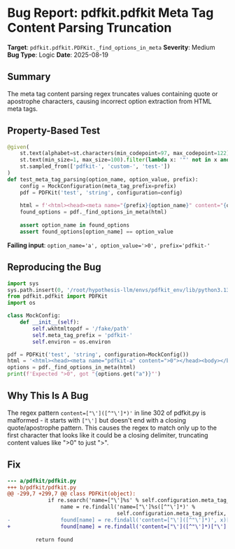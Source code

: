 # Bug Report: pdfkit.pdfkit Meta Tag Content Parsing Truncation

**Target**: `pdfkit.pdfkit.PDFKit._find_options_in_meta`
**Severity**: Medium
**Bug Type**: Logic
**Date**: 2025-08-19

## Summary

The meta tag content parsing regex truncates values containing quote or apostrophe characters, causing incorrect option extraction from HTML meta tags.

## Property-Based Test

```python
@given(
    st.text(alphabet=st.characters(min_codepoint=97, max_codepoint=122), min_size=1, max_size=20),
    st.text(min_size=1, max_size=100).filter(lambda x: '"' not in x and "'" not in x),
    st.sampled_from(['pdfkit-', 'custom-', 'test-'])
)
def test_meta_tag_parsing(option_name, option_value, prefix):
    config = MockConfiguration(meta_tag_prefix=prefix)
    pdf = PDFKit('test', 'string', configuration=config)
    
    html = f'<html><head><meta name="{prefix}{option_name}" content="{option_value}"></head><body></body></html>'
    found_options = pdf._find_options_in_meta(html)
    
    assert option_name in found_options
    assert found_options[option_name] == option_value
```

**Failing input**: `option_name='a', option_value='>0', prefix='pdfkit-'`

## Reproducing the Bug

```python
import sys
sys.path.insert(0, '/root/hypothesis-llm/envs/pdfkit_env/lib/python3.13/site-packages')
from pdfkit.pdfkit import PDFKit
import os

class MockConfig:
    def __init__(self):
        self.wkhtmltopdf = '/fake/path'
        self.meta_tag_prefix = 'pdfkit-'
        self.environ = os.environ

pdf = PDFKit('test', 'string', configuration=MockConfig())
html = '<html><head><meta name="pdfkit-a" content=">0"></head><body></body></html>'
options = pdf._find_options_in_meta(html)
print(f'Expected ">0", got "{options.get("a")}"')
```

## Why This Is A Bug

The regex pattern `content=["\']([^"\']*)'` in line 302 of pdfkit.py is malformed - it starts with `["\']` but doesn't end with a closing quote/apostrophe pattern. This causes the regex to match only up to the first character that looks like it could be a closing delimiter, truncating content values like ">0" to just ">".

## Fix

```diff
--- a/pdfkit/pdfkit.py
+++ b/pdfkit/pdfkit.py
@@ -299,7 +299,7 @@ class PDFKit(object):
             if re.search('name=["\']%s' % self.configuration.meta_tag_prefix, x):
                 name = re.findall('name=["\']%s([^"\']*)' %
                                   self.configuration.meta_tag_prefix, x)[0]
-                found[name] = re.findall('content=["\']([^"\']*)', x)[0]
+                found[name] = re.findall('content=["\']([^"\']*)["\']', x)[0]
 
         return found
```